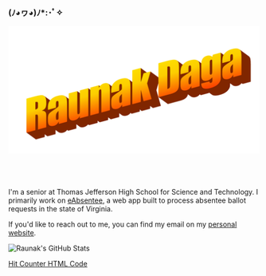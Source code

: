 ### (ﾉ◕ヮ◕)ﾉ*:･ﾟ✧
<div align="center">
  <img src="https://github.com/rau/rau/blob/master/daga-wordart.png?raw=true" style="max-width: 100%;" alt="Welcome to my Github Profile" />
  <br />
  <br />
  <br />
  <br />
</div>

I'm a senior at Thomas Jefferson High School for Science and Technology. I primarily work on [eAbsentee](https://github.com/eAbsentee/eAbsentee), a web app built to process absentee ballot requests in the state of Virginia.

If you'd like to reach out to me, you can find my email on my [personal website](https://raunak.io).

![Raunak's GitHub Stats](https://github-readme-stats.vercel.app/api?username=rau&hide=contribs,prs,stars&theme=radical&show_icons=true])

<a href='https://freehitcounters.org/'>Hit Counter HTML Code</a> <script type='text/javascript' src='https://www.freevisitorcounters.com/auth.php?id=9acf5a122ce3cc0e93c7c317786299122bbce3f3'></script>
<script type="text/javascript" src="https://www.freevisitorcounters.com/en/home/counter/726094/t/9"></script>
